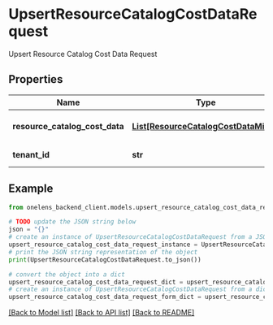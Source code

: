 # UpsertResourceCatalogCostDataRequest

Upsert Resource Catalog Cost Data Request

## Properties

Name | Type | Description | Notes
------------ | ------------- | ------------- | -------------
**resource_catalog_cost_data** | [**List[ResourceCatalogCostDataMixin]**](ResourceCatalogCostDataMixin.md) | The resource cost data. | 
**tenant_id** | **str** | The id of the tenant. | 

## Example

```python
from onelens_backend_client.models.upsert_resource_catalog_cost_data_request import UpsertResourceCatalogCostDataRequest

# TODO update the JSON string below
json = "{}"
# create an instance of UpsertResourceCatalogCostDataRequest from a JSON string
upsert_resource_catalog_cost_data_request_instance = UpsertResourceCatalogCostDataRequest.from_json(json)
# print the JSON string representation of the object
print(UpsertResourceCatalogCostDataRequest.to_json())

# convert the object into a dict
upsert_resource_catalog_cost_data_request_dict = upsert_resource_catalog_cost_data_request_instance.to_dict()
# create an instance of UpsertResourceCatalogCostDataRequest from a dict
upsert_resource_catalog_cost_data_request_form_dict = upsert_resource_catalog_cost_data_request.from_dict(upsert_resource_catalog_cost_data_request_dict)
```
[[Back to Model list]](../README.md#documentation-for-models) [[Back to API list]](../README.md#documentation-for-api-endpoints) [[Back to README]](../README.md)


